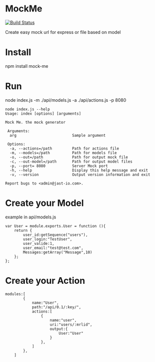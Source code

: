 MockMe
========
[![Build Status](https://travis-ci.org/Iragne/MockMe.png?branch=master)](https://travis-ci.org/Iragne/MockMe)

Create easy mock url for express or file based on model


Install
=======
npm install mock-me

Run
===
node index.js -m ./api/models.js -a ./api/actions.js  -p 8080 

```
node index.js --help
Usage: index [options] [arguments]

Mock Me. the mock generator

 Arguments:
  arg                         Sample argument

 Options:
  -a, --actions=/path         Path for actions file
  -m, --models=/path          Path for models file
  -o, --out=/path             Path for output mock file
  -c, --out-model=/path       Path for output model files
  -p, --port= 8080            Server Mock port
  -h, --help                  Display this help message and exit
  -v, --version               Output version information and exit

Report bugs to <admin@jast-io.com>.
```


Create your Model
================
example in api/models.js

```
var User = module.exports.User = function (){
    return {
		user_id:getSequence("users"),
		user_login:"TestUser",
		user_valide:1,
		user_email:"test@test.com",
		Messages:getArray("Message",10)
	};
};
```


Create your Action
==================
```
modules:[
    	{
			name:"User",
			path:"/api/0.1/:key/",
			actions:[
				{
					name:"user",
					uri:"users/:mrlid",
					output:{
						User:"User"
					}
				},
			]
		},
	]
```


